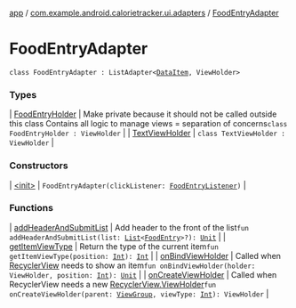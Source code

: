 [app](../../index.md) / [com.example.android.calorietracker.ui.adapters](../index.md) / [FoodEntryAdapter](./index.md)

# FoodEntryAdapter

`class FoodEntryAdapter : ListAdapter<`[`DataItem`](../-data-item/index.md)`, ViewHolder>`

### Types

| [FoodEntryHolder](-food-entry-holder/index.md) | Make private because it should not be called outside this class Contains all logic to manage views = separation of concerns`class FoodEntryHolder : ViewHolder` |
| [TextViewHolder](-text-view-holder/index.md) | `class TextViewHolder : ViewHolder` |

### Constructors

| [&lt;init&gt;](-init-.md) | `FoodEntryAdapter(clickListener: `[`FoodEntryListener`](../-food-entry-listener/index.md)`)` |

### Functions

| [addHeaderAndSubmitList](add-header-and-submit-list.md) | Add header to the front of the list`fun addHeaderAndSubmitList(list: `[`List`](https://kotlinlang.org/api/latest/jvm/stdlib/kotlin.collections/-list/index.html)`<`[`FoodEntry`](../../com.example.android.calorietracker.data.models/-food-entry/index.md)`>?): `[`Unit`](https://kotlinlang.org/api/latest/jvm/stdlib/kotlin/-unit/index.html) |
| [getItemViewType](get-item-view-type.md) | Return the type of the current item`fun getItemViewType(position: `[`Int`](https://kotlinlang.org/api/latest/jvm/stdlib/kotlin/-int/index.html)`): `[`Int`](https://kotlinlang.org/api/latest/jvm/stdlib/kotlin/-int/index.html) |
| [onBindViewHolder](on-bind-view-holder.md) | Called when [RecyclerView](#) needs to show an item`fun onBindViewHolder(holder: ViewHolder, position: `[`Int`](https://kotlinlang.org/api/latest/jvm/stdlib/kotlin/-int/index.html)`): `[`Unit`](https://kotlinlang.org/api/latest/jvm/stdlib/kotlin/-unit/index.html) |
| [onCreateViewHolder](on-create-view-holder.md) | Called when RecyclerView needs a new [RecyclerView.ViewHolder](#)`fun onCreateViewHolder(parent: `[`ViewGroup`](https://developer.android.com/reference/android/view/ViewGroup.html)`, viewType: `[`Int`](https://kotlinlang.org/api/latest/jvm/stdlib/kotlin/-int/index.html)`): ViewHolder` |

